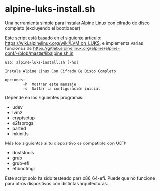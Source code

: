 # alpine-luks-install.sh

Una herramienta simple para instalar Alpine Linux con cifrado de disco completo (excluyendo el bootloader)

Este script está basado en el siguiente artículo: https://wiki.alpinelinux.org/wiki/LVM_on_LUKS, e implementa varias funciones de https://gitlab.alpinelinux.org/alpine/alpine-conf/-/blob/master/libalpine.sh.in

```
uso: alpine-luks-install.sh [-hs]

Instala Alpine Linux Con Cifrado De Disco Completo

opciones:
        -h  Mostrar este mensaje
        -s  Saltar la configuración inicial 
```

Depende en los siguientes programas:

* udev
* lvm2
* cryptsetup
* e2fsprogs
* parted
* mkinitfs

Más los siguientes si tu dispositivo es compatible con UEFI:

* dosfstools
* grub 
* grub-efi 
* efibootmgr

Este script solo ha sido testeado para x86_64-efi. Puede que no funcione para otros dispositivos con distintas arquitecturas.
